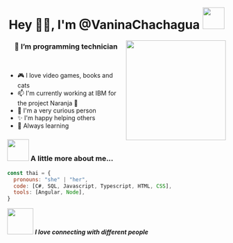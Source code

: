 
<h1 align="center"> Hey 👋🏽, I'm @VaninaChachagua  <img src="https://media.giphy.com/media/mGcNjsfWAjY5AEZNw6/giphy.gif" width="50"></h1>
<img align='right' src="https://media.giphy.com/media/JEhCPFfqi2Hy8/giphy.gif" width="230">
<h3 align="center">
    🌱 I’m programming technician  
</h3>
<br/>

- 🎮 I love video games, books and cats
- 📫 I'm currently working at IBM for the project Naranja 🍊
- 👀 I'm a very curious person
- ✨ I'm happy helping others
- 📖 Always learning

### <img src="https://media.giphy.com/media/VgCDAzcKvsR6OM0uWg/giphy.gif" width="50"> A little more about me...  

```javascript
const thai = {
  pronouns: "she" | "her",
  code: [C#, SQL, Javascript, Typescript, HTML, CSS],
  tools: [Angular, Node],
}
```

<img src="https://media.giphy.com/media/LnQjpWaON8nhr21vNW/giphy.gif" width="60"> <em><b>I love connecting with different people</em>
<!---

VaninaChachagua/VaninaChachagua is a ✨ special ✨ repository because its `README.md` (this file) appears on your GitHub profile.
You can click the Preview link to take a look at your changes.
--->
